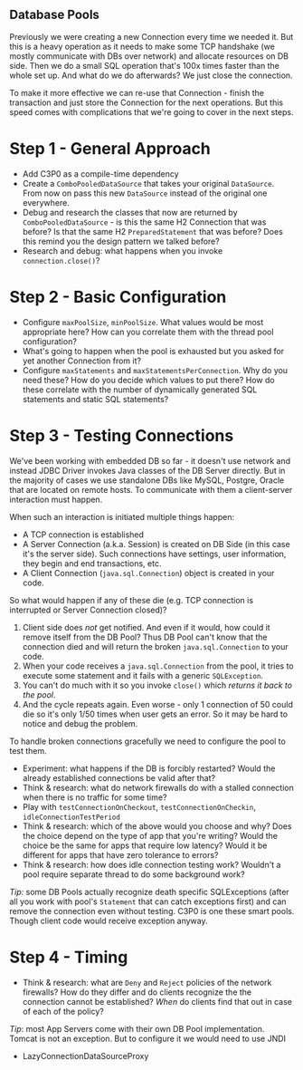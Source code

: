 Database Pools
--------------

Previously we were creating a new Connection every time we needed it. But this is a heavy operation as it needs to make
some TCP handshake (we mostly communicate with DBs over network) and allocate resources on DB side. Then we do a small
SQL operation that's 100x times faster than the whole set up. And what do we do afterwards? We just close the 
connection.

To make it more effective we can re-use that Connection - finish the transaction and just store the Connection for the
next operations. But this speed comes with complications that we're going to cover in the next steps.

# Step 1 - General Approach

- Add C3P0 as a compile-time dependency 
- Create a `ComboPooledDataSource` that takes your original `DataSource`. From now on pass this new `DataSource` 
instead of the original one everywhere. 
- Debug and research the classes that now are returned by `ComboPooledDataSource` - is this the same H2 Connection 
that was before? Is that the same H2 `PreparedStatement` that was before? Does this remind you the design pattern we
talked before?
- Research and debug: what happens when you invoke `connection.close()`? 

# Step 2 - Basic Configuration

- Configure `maxPoolSize`, `minPoolSize`. What values would be most appropriate here? How can you correlate them with 
the thread pool configuration?
- What's going to happen when the pool is exhausted but you asked for yet another Connection from it?
- Configure `maxStatements` and `maxStatementsPerConnection`. Why do you need these? How do you decide which values
to put there? How do these correlate with the number of dynamically generated SQL statements and static SQL statements?
 
# Step 3 - Testing Connections

We've been working with embedded DB so far - it doesn't use network and instead JDBC Driver invokes Java classes
of the DB Server directly. But in the majority of cases we use standalone DBs like MySQL, Postgre, Oracle that are 
located on remote hosts. To communicate with them a client-server interaction must happen. 

When such an interaction is initiated multiple things happen:

- A TCP connection is established
- A Server Connection (a.k.a. Session) is created on DB Side (in this case it's the server side). Such 
connections have settings, user information, they begin and end transactions, etc. 
- A Client Connection (`java.sql.Connection`) object is created in your code.

So what would happen if any of these die (e.g. TCP connection is interrupted or Server Connection closed)?

1. Client side does _not_ get notified. And even if it would, how could it remove itself from the DB Pool? Thus DB Pool 
can't know that the connection died and will return the broken `java.sql.Connection` to your code.
2. When your code receives a `java.sql.Connection` from the pool, it tries to execute some statement and it fails
with a generic `SQLException`. 
3. You can't do much with it so you invoke `close()` which _returns it back to the pool_. 
4. And the cycle repeats again. Even worse - only 1 connection of 50 could die so it's only 1/50 times when user gets 
an error. So it may be hard to notice and debug the problem.

To handle broken connections gracefully we need to configure the pool to test them.
 
- Experiment: what happens if the DB is forcibly restarted? Would the already established connections be valid after 
that?
- Think & research: what do network firewalls do with a stalled connection when there is no traffic for some time?
- Play with `testConnectionOnCheckout`, `testConnectionOnCheckin`, `idleConnectionTestPeriod`
- Think & research: which of the above would you choose and why? Does the choice depend on the type of app that you're
writing? Would the choice be the same for apps that require low latency? Would it be different for apps that have 
zero tolerance to errors?
- Think & research: how does idle connection testing work? Wouldn't a pool require separate thread to do some 
background work?

*Tip:* some DB Pools actually recognize death specific SQLExceptions (after all you work with pool's `Statement` that 
can catch exceptions first) and can remove the connection even without testing. C3P0 is one these smart pools. Though
client code would receive exception anyway.

# Step 4 - Timing

- Think & research: what are `Deny` and `Reject` policies of the network firewalls? How do they differ and do clients 
  recognize the the connection cannot be established? _When_ do clients find that out in case of each of the policy? 



*Tip*: most App Servers come with their own DB Pool implementation. Tomcat is not an exception. But to configure it
we would need to use JNDI


- LazyConnectionDataSourceProxy

